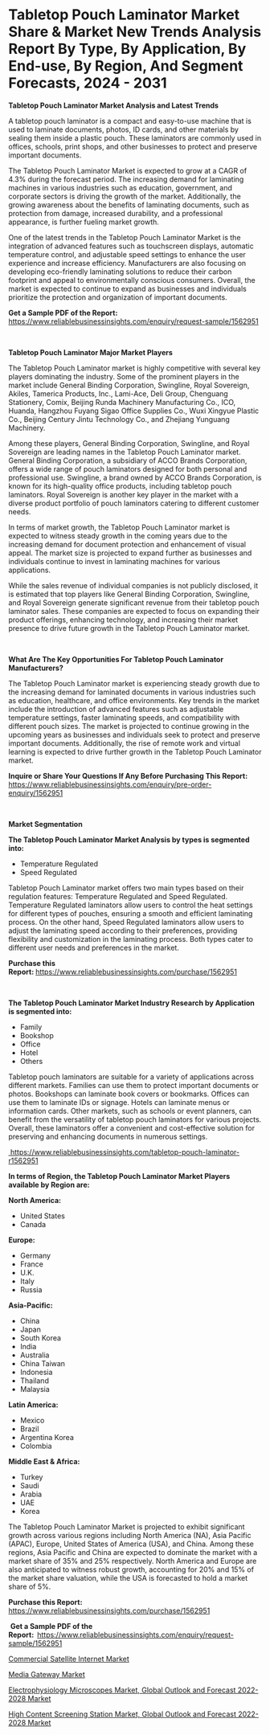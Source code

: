 <p><h1>Tabletop Pouch Laminator Market Share & Market New Trends Analysis Report By Type, By Application, By End-use, By Region, And Segment Forecasts, 2024 - 2031</h1></p><p><strong>Tabletop Pouch Laminator Market Analysis and Latest Trends</strong></p>
<p><p>A tabletop pouch laminator is a compact and easy-to-use machine that is used to laminate documents, photos, ID cards, and other materials by sealing them inside a plastic pouch. These laminators are commonly used in offices, schools, print shops, and other businesses to protect and preserve important documents.</p><p>The Tabletop Pouch Laminator Market is expected to grow at a CAGR of 4.3% during the forecast period. The increasing demand for laminating machines in various industries such as education, government, and corporate sectors is driving the growth of the market. Additionally, the growing awareness about the benefits of laminating documents, such as protection from damage, increased durability, and a professional appearance, is further fueling market growth.</p><p>One of the latest trends in the Tabletop Pouch Laminator Market is the integration of advanced features such as touchscreen displays, automatic temperature control, and adjustable speed settings to enhance the user experience and increase efficiency. Manufacturers are also focusing on developing eco-friendly laminating solutions to reduce their carbon footprint and appeal to environmentally conscious consumers. Overall, the market is expected to continue to expand as businesses and individuals prioritize the protection and organization of important documents.</p></p>
<p><strong>Get a Sample PDF of the Report:&nbsp;</strong> <a href="https://www.reliablebusinessinsights.com/enquiry/request-sample/1562951">https://www.reliablebusinessinsights.com/enquiry/request-sample/1562951</a></p>
<p>&nbsp;</p>
<p><strong>Tabletop Pouch Laminator Major Market Players</strong></p>
<p><p>The Tabletop Pouch Laminator market is highly competitive with several key players dominating the industry. Some of the prominent players in the market include General Binding Corporation, Swingline, Royal Sovereign, Akiles, Tamerica Products, Inc., Lami-Ace, Deli Group, Chenguang Stationery, Comix, Beijing Runda Machinery Manufacturing Co., ICO, Huanda, Hangzhou Fuyang Sigao Office Supplies Co., Wuxi Xingyue Plastic Co., Beijing Century Jintu Technology Co., and Zhejiang Yunguang Machinery.</p><p>Among these players, General Binding Corporation, Swingline, and Royal Sovereign are leading names in the Tabletop Pouch Laminator market. General Binding Corporation, a subsidiary of ACCO Brands Corporation, offers a wide range of pouch laminators designed for both personal and professional use. Swingline, a brand owned by ACCO Brands Corporation, is known for its high-quality office products, including tabletop pouch laminators. Royal Sovereign is another key player in the market with a diverse product portfolio of pouch laminators catering to different customer needs.</p><p>In terms of market growth, the Tabletop Pouch Laminator market is expected to witness steady growth in the coming years due to the increasing demand for document protection and enhancement of visual appeal. The market size is projected to expand further as businesses and individuals continue to invest in laminating machines for various applications.</p><p>While the sales revenue of individual companies is not publicly disclosed, it is estimated that top players like General Binding Corporation, Swingline, and Royal Sovereign generate significant revenue from their tabletop pouch laminator sales. These companies are expected to focus on expanding their product offerings, enhancing technology, and increasing their market presence to drive future growth in the Tabletop Pouch Laminator market.</p></p>
<p>&nbsp;</p>
<p><strong>What Are The Key Opportunities For Tabletop Pouch Laminator Manufacturers?</strong></p>
<p><p>The Tabletop Pouch Laminator market is experiencing steady growth due to the increasing demand for laminated documents in various industries such as education, healthcare, and office environments. Key trends in the market include the introduction of advanced features such as adjustable temperature settings, faster laminating speeds, and compatibility with different pouch sizes. The market is projected to continue growing in the upcoming years as businesses and individuals seek to protect and preserve important documents. Additionally, the rise of remote work and virtual learning is expected to drive further growth in the Tabletop Pouch Laminator market.</p></p>
<p><strong>Inquire or Share Your Questions If Any Before Purchasing This Report:</strong> <a href="https://www.reliablebusinessinsights.com/enquiry/pre-order-enquiry/1562951">https://www.reliablebusinessinsights.com/enquiry/pre-order-enquiry/1562951</a></p>
<p>&nbsp;</p>
<p><strong>Market Segmentation</strong></p>
<p><strong>The Tabletop Pouch Laminator Market Analysis by types is segmented into:</strong></p>
<p><ul><li>Temperature Regulated</li><li>Speed Regulated</li></ul></p>
<p><p>Tabletop Pouch Laminator market offers two main types based on their regulation features: Temperature Regulated and Speed Regulated. Temperature Regulated laminators allow users to control the heat settings for different types of pouches, ensuring a smooth and efficient laminating process. On the other hand, Speed Regulated laminators allow users to adjust the laminating speed according to their preferences, providing flexibility and customization in the laminating process. Both types cater to different user needs and preferences in the market.</p></p>
<p><strong>Purchase this Report:&nbsp;</strong><a href="https://www.reliablebusinessinsights.com/purchase/1562951">https://www.reliablebusinessinsights.com/purchase/1562951</a></p>
<p>&nbsp;</p>
<p><strong>The Tabletop Pouch Laminator Market Industry Research by Application is segmented into:</strong></p>
<p><ul><li>Family</li><li>Bookshop</li><li>Office</li><li>Hotel</li><li>Others</li></ul></p>
<p><p>Tabletop pouch laminators are suitable for a variety of applications across different markets. Families can use them to protect important documents or photos. Bookshops can laminate book covers or bookmarks. Offices can use them to laminate IDs or signage. Hotels can laminate menus or information cards. Other markets, such as schools or event planners, can benefit from the versatility of tabletop pouch laminators for various projects. Overall, these laminators offer a convenient and cost-effective solution for preserving and enhancing documents in numerous settings.</p></p>
<p><a href="https://www.reliablebusinessinsights.com/tabletop-pouch-laminator-r1562951">&nbsp;https://www.reliablebusinessinsights.com/tabletop-pouch-laminator-r1562951</a></p>
<p><strong>In terms of Region, the Tabletop Pouch Laminator Market Players available by Region are:</strong></p>
<p>
    <p> <strong> North America: </strong>
        <ul>
            <li>United States</li>
            <li>Canada</li>
        </ul>
        </p> 
    <p> <strong> Europe: </strong>
        <ul>
            <li>Germany</li>
            <li>France</li>
            <li>U.K.</li>
            <li>Italy</li>
            <li>Russia</li>
        </ul>
        </p> 
    <p> <strong> Asia-Pacific: </strong>
        <ul>
            <li>China</li>
            <li>Japan</li>
            <li>South Korea</li>
            <li>India</li>
            <li>Australia</li>
            <li>China Taiwan</li>
            <li>Indonesia</li>
            <li>Thailand</li>
            <li>Malaysia</li>
        </ul>
        </p> 
    <p> <strong> Latin America: </strong>
        <ul>
            <li>Mexico</li>
            <li>Brazil</li>
            <li>Argentina Korea</li>
            <li>Colombia</li>
        </ul>
        </p> 
    <p> <strong> Middle East & Africa: </strong>
        <ul>
            <li>Turkey</li>
            <li>Saudi</li>
            <li>Arabia</li>
            <li>UAE</li>
            <li>Korea</li>
        </ul>
    </p>
    </p>
<p><p>The Tabletop Pouch Laminator Market is projected to exhibit significant growth across various regions including North America (NA), Asia Pacific (APAC), Europe, United States of America (USA), and China. Among these regions, Asia Pacific and China are expected to dominate the market with a market share of 35% and 25% respectively. North America and Europe are also anticipated to witness robust growth, accounting for 20% and 15% of the market share valuation, while the USA is forecasted to hold a market share of 5%.</p></p>
<p><strong>Purchase this Report: </strong><a href="https://www.reliablebusinessinsights.com/purchase/1562951">https://www.reliablebusinessinsights.com/purchase/1562951</a></p>
<p>&nbsp;<strong>Get a Sample PDF of the Report:&nbsp;&nbsp;</strong><a href="https://www.reliablebusinessinsights.com/enquiry/request-sample/1562951">https://www.reliablebusinessinsights.com/enquiry/request-sample/1562951</a></p>
<p><strong></strong></p>
<p><p><a href="https://github.com/rahu1506/Market-Research-Report-List-5/blob/main/commercial-satellite-internet-market.md">Commercial Satellite Internet Market</a></p><p><a href="https://github.com/FassouRP/Market-Research-Report-List-5/blob/main/media-gateway-market.md">Media Gateway Market</a></p><p><a href="https://medium.com/@rontayewer0/global-electrophysiology-microscopes-market-global-outlook-and-forecast-2022-2028-industry-2fbfb2048c05">Electrophysiology Microscopes Market, Global Outlook and Forecast 2022-2028 Market</a></p><p><a href="https://medium.com/@nathalelly87957/global-high-content-screening-station-market-global-outlook-and-forecast-2022-2028-market-is-97ae497bf43e">High Content Screening Station Market, Global Outlook and Forecast 2022-2028 Market</a></p></p>